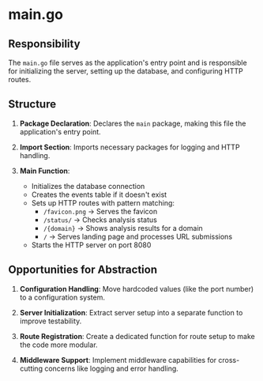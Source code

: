 # main.go

## Responsibility
The `main.go` file serves as the application's entry point and is responsible for initializing the server, setting up the database, and configuring HTTP routes.

## Structure

1. **Package Declaration**: Declares the `main` package, making this file the application's entry point.

2. **Import Section**: Imports necessary packages for logging and HTTP handling.

3. **Main Function**: 
   - Initializes the database connection
   - Creates the events table if it doesn't exist
   - Sets up HTTP routes with pattern matching:
     - `/favicon.png` -> Serves the favicon
     - `/status/` -> Checks analysis status
     - `/{domain}` -> Shows analysis results for a domain
     - `/` -> Serves landing page and processes URL submissions
   - Starts the HTTP server on port 8080

## Opportunities for Abstraction

1. **Configuration Handling**: Move hardcoded values (like the port number) to a configuration system.

2. **Server Initialization**: Extract server setup into a separate function to improve testability.

3. **Route Registration**: Create a dedicated function for route setup to make the code more modular.

4. **Middleware Support**: Implement middleware capabilities for cross-cutting concerns like logging and error handling. 